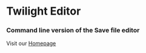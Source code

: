 # Twilight Editor
### Command line version of the Save file editor
Visit our [Homepage](https://editor.zeldatp.net/)
